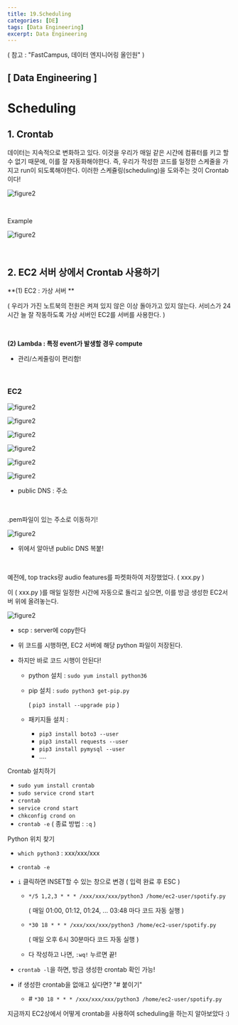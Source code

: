 ```yaml
---
title: 19.Scheduling
categories: [DE]
tags: [Data Engineering]
excerpt: Data Engineering
---
```


( 참고 : "FastCampus, 데이터 엔지니어링 올인원" )

## [ Data Engineering ]

# Scheduling

## 1. Crontab

데이터는 지속적으로 변화하고 있다. 이것을 우리가 매일 같은 시간에 컴퓨터를 키고 할 수 없기 때문에, 이를 잘 자동화해야한다. 즉, 우리가 작성한 코드를 일정한 스케줄을 가지고 run이 되도록해야한다. 이러한 스케쥴링(scheduling)을 도와주는 것이 Crontab이다!

![figure2](/assets/img/DE/de88.png)

<br>

Example

![figure2](/assets/img/DE/de89.png)

<br>

## 2. EC2 서버 상에서 Crontab 사용하기

**(1) EC2 : 가상 서버 ** 

( 우리가 가진 노트북의 전원은 켜져 있지 않은 이상 돌아가고 있지 않는다. 서비스가 24시간 늘 잘 작동하도록 가상 서버인 EC2를 서버를 사용한다. )

<br>

**(2) Lambda : 특정 event가 발생할 경우 compute**

- 관리/스케줄링이 편리함!

<br>

### EC2

![figure2](/assets/img/DE/de90.png)

![figure2](/assets/img/DE/de91.png)

![figure2](/assets/img/DE/de92.png)

![figure2](/assets/img/DE/de93.png)

![figure2](/assets/img/DE/de94.png)

![figure2](/assets/img/DE/de95.png)

- public DNS : 주소

<br>

.pem파일이 있는 주소로 이동하기!

![figure2](/assets/img/DE/de96.png)

- 위에서 알아낸 public DNS 복붙!

<br>

예전에, top tracks랑 audio features를 파켓화하여 저장했었다. ( xxx.py )

이 ( xxx.py )를 매일 일정한 시간에 자동으로 돌리고 싶으면, 이를 방금 생성한 EC2서버 위에 올려놓는다.

![figure2](/assets/img/DE/de97.png)

- scp : server에 copy한다
- 위 코드를 시행하면, EC2 서버에 해당 python 파일이 저장된다.

- 하지만 바로 코드 시행이 안된다! 

  - python 설치 : `sudo yum install python36`

  - pip 설치 : `sudo python3 get-pip.py`

    ( `pip3 install --upgrade pip` )

  - 패키지들 설치 :

    - `pip3 install boto3 --user`
    - `pip3 install requests --user`
    - `pip3 install pymysql --user`
    - ....

Crontab 설치하기

- `sudo yum install crontab`
- `sudo service crond start`
- `crontab`
- `service crond start`
- `chkconfig crond on`
- `crontab -e` ( 종료 방법 : `:q` )



Python 위치 찾기

- `which python3` : xxx/xxx/xxx

- `crontab -e`

- `i` 클릭하면 INSET할 수 있는 창으로 변경 ( 입력 완료 후 ESC )

  - `*/5 1,2,3 * * * /xxx/xxx/xxx/python3 /home/ec2-user/spotify.py`

    ( 매일 01:00, 01:12, 01:24, ... 03:48 마다 코드 자동 실행 )

  - `*30 18 * * * /xxx/xxx/xxx/python3 /home/ec2-user/spotify.py`

    ( 매일 오후 6시 30분마다 코드 자동 실행 )

  - 다 작성하고 나면, `:wq!` 누르면 끝!

- `crontab -l`을 하면, 방금 생성한 crontab 확인 가능!

- if 생성한 crontab을 없애고 싶다면? "# 붙이기"

  - \# `*30 18 * * * /xxx/xxx/xxx/python3 /home/ec2-user/spotify.py`



지금까지 EC2상에서 어떻게 crontab을 사용하여 scheduling을 하는지 알아보았다 :)

